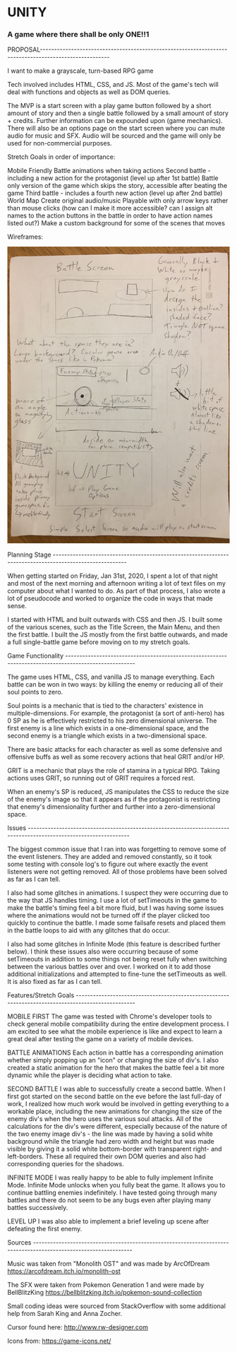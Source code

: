 # UNITY
### A game where there shall be only ONE!!1


PROPOSAL------------------------------------------------------------------------------------------------------

I want to make a grayscale, turn-based RPG game

Tech involved includes HTML, CSS, and JS. Most of the game's tech will deal with functions and objects as well as DOM queries.

The MVP is a start screen with a play game button followed by a short amount of story and then a single battle followed by a small amount of story + credits.
Further information can be expounded upon (game mechanics).
There will also be an options page on the start screen where you can mute audio for music and SFX. Audio will be sourced and the game will only be used for non-commercial purposes.

Stretch Goals in order of importance:

Mobile Friendly
Battle animations when taking actions
Second battle - including a new action for the protagonist (level up after 1st battle)
Battle only version of the game which skips the story, accessible after beating the game
Third battle - includes a fourth new action (level up after 2nd battle)
World Map
Create original audio/music
Playable with only arrow keys rather than mouse clicks (how can I make it more accessible? can I assign alt names to the action buttons in the battle in order to have action names listed out?)
Make a custom background for some of the scenes that moves

Wireframes:

![Wireframes](/img/Proj1Wireframes.jpeg)



Planning Stage --------------------------------------------------------------------------------------------------------


When getting started on Friday, Jan 31st, 2020, I spent a lot of that night and most of the next morning and afternoon writing a lot of text files on my computer about what I wanted to do.  As part of that process, I also wrote a lot of pseudocode and worked to organize the code in ways that made sense.

I started with HTML and built outwards with CSS and then JS.  I built some of the various scenes, such as the Title Screen, the Main Menu, and then the first battle.  I built the JS mostly from the first battle outwards, and made a full single-battle game before moving on to my stretch goals.


Game Functionality ------------------------------------------------------------------------------------------------------

The game uses HTML, CSS, and vanilla JS to manage everything.  Each battle can be won in two ways: by killing the enemy or reducing all of their soul points to zero.

Soul points is a mechanic that is tied to the characters' existence in multiple-dimensions.  For example, the protagonist (a sort of anti-hero) has 0 SP as he is effectively restricted to his zero dimensional universe.  The first enemy is a line which exists in a one-dimensional space, and the second enemy is a triangle which exists in a two-dimensional space.

There are basic attacks for each character as well as some defensive and offensive buffs as well as some recovery actions that heal GRIT and/or HP.

GRIT is a mechanic that plays the role of stamina in a typical RPG. Taking actions uses GRIT, so running out of GRIT requires a forced rest.

When an enemy's SP is reduced, JS manipulates the CSS to reduce the size of the enemy's image so that it appears as if the protagonist is restricting that enemy's dimensionality further and further into a zero-dimensional space.




Issues ------------------------------------------------------------------------------------------------------------------

The biggest common issue that I ran into was forgetting to remove some of the event listeners.  They are added and removed constantly, so it took some testing with console log's to figure out where exactly the event listeners were not getting removed.  All of those problems have been solved as far as I can tell.

I also had some glitches in animations.  I suspect they were occurring due to the way that JS handles timing.  I use a lot of setTimeouts in the game to make the battle's timing feel a bit more fluid, but I was having some issues where the animations would not be turned off if the player clicked too quickly to continue the battle.  I made some failsafe resets and placed them in the battle loops to aid with any glitches that do occur.

I also had some glitches in Infinite Mode (this feature is described further below).  I think these issues also were occurring because of some setTimeouts in addition to some things not being reset fully when switching between the various battles over and over.  I worked on it to add those additional initializations and attempted to fine-tune the setTimeouts as well.  It is also fixed as far as I can tell.



Features/Stretch Goals ---------------------------------------------------------------------------------------------------

MOBILE FIRST
The game was tested with Chrome's developer tools to check general mobile compatibility during the entire development process.  I am excited to see what the mobile experience is like and expect to learn a great deal after testing the game on a variety of mobile devices.


BATTLE ANIMATIONS
Each action in battle has a corresponding animation whether simply popping up an "icon" or changing the size of div's.  I also created a static animation for the hero that makes the battle feel a bit more dynamic while the player is deciding what action to take.


SECOND BATTLE
I was able to successfully create a second battle.  When I first got started on the second battle on the eve before the last full-day of work, I realized how much work would be involved in getting everything to a workable place, including the new animations for changing the size of the enemy div's when the hero uses the various soul attacks.  All of the calculations for the div's were different, especially because of the nature of the two enemy image div's - the line was made by having a solid white background while the triangle had zero width and height but was made visible by giving it a solid white bottom-border with transparent right- and left-borders.  These all required their own DOM queries and also had corresponding queries for the shadows.


INFINITE MODE
I was really happy to be able to fully implement Infinite Mode.  Infinite Mode unlocks when you fully beat the game.  It allows you to continue battling enemies indefinitely.  I have tested going through many battles and there do not seem to be any bugs even after playing many battles successively.

LEVEL UP
I was also able to implement a brief leveling up scene after defeating the first enemy.


Sources -----------------------------------------------------------------------------------------------------------------

Music was taken from "Monolith OST" and was made by ArcOfDream https://arcofdream.itch.io/monolith-ost

The SFX were taken from Pokemon Generation 1 and were made by BellBlitzKing https://bellblitzking.itch.io/pokemon-sound-collection

Small coding ideas were sourced from StackOverflow with some additional help from Sarah King and Anna Zocher.

Cursor found here: http://www.rw-designer.com

Icons from: https://game-icons.net/